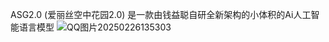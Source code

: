 ASG2.0  (爱丽丝空中花园2.0)  是一款由钱益聪自研全新架构的小体积的Ai人工智能语言模型
![QQ图片20250226135303](https://github.com/user-attachments/assets/9e361d9b-bda4-421a-a567-2a16ca8ba33f)

